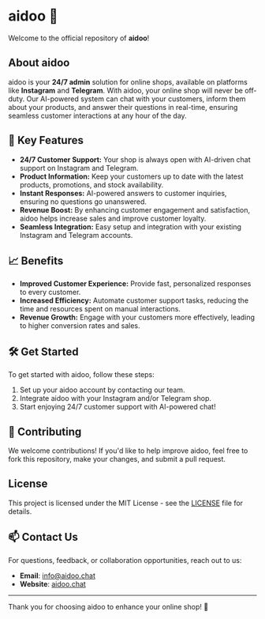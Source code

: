 # aidoo 🌟

Welcome to the official repository of **aidoo**! 

## About aidoo

aidoo is your **24/7 admin** solution for online shops, available on platforms like **Instagram** and **Telegram**. With aidoo, your online shop will never be off-duty. Our AI-powered system can chat with your customers, inform them about your products, and answer their questions in real-time, ensuring seamless customer interactions at any hour of the day.

## 🎯 Key Features

- **24/7 Customer Support:** Your shop is always open with AI-driven chat support on Instagram and Telegram.
- **Product Information:** Keep your customers up to date with the latest products, promotions, and stock availability.
- **Instant Responses:** AI-powered answers to customer inquiries, ensuring no questions go unanswered.
- **Revenue Boost:** By enhancing customer engagement and satisfaction, aidoo helps increase sales and improve customer loyalty.
- **Seamless Integration:** Easy setup and integration with your existing Instagram and Telegram accounts.

## 📈 Benefits

- **Improved Customer Experience:** Provide fast, personalized responses to every customer.
- **Increased Efficiency:** Automate customer support tasks, reducing the time and resources spent on manual interactions.
- **Revenue Growth:** Engage with your customers more effectively, leading to higher conversion rates and sales.

## 🛠️ Get Started

To get started with aidoo, follow these steps:

1. Set up your aidoo account by contacting our team.
2. Integrate aidoo with your Instagram and/or Telegram shop.
3. Start enjoying 24/7 customer support with AI-powered chat!

## 🤝 Contributing

We welcome contributions! If you'd like to help improve aidoo, feel free to fork this repository, make your changes, and submit a pull request.

## License

This project is licensed under the MIT License - see the [LICENSE](LICENSE) file for details.

## 📫 Contact Us

For questions, feedback, or collaboration opportunities, reach out to us:  
- **Email**: [info@aidoo.chat](mailto:info@aidoo.chat)  
- **Website**: [aidoo.chat](http://aidoo.chat/) 

---

Thank you for choosing aidoo to enhance your online shop! 🎉
